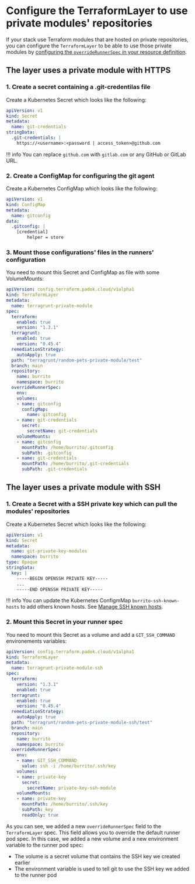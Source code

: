 # Configure the TerraformLayer to use private modules' repositories

If your stack use Terraform modules that are hosted on private repositories, you can configure the `TerraformLayer` to be able to use those private modules by [configuring the `overrideRunnerSpec` in your resource definition](./override-runner.md).

## The layer uses a private module with HTTPS

### 1. Create a secret containing a .git-credentilas file

Create a Kubernetes Secret which looks like the following:

```yaml
apiVersion: v1
kind: Secret
metadata:
  name: git-credentials
stringData:
  .git-credentials: |
    https://<username>:<password | access_token>@github.com
```

!!! info
    You can replace `github.com` with `gitlab.com` or any GitHub or GitLab URL.

### 2. Create a ConfigMap for configuring the git agent

Create a Kubernetes ConfigMap which looks like the following:

```yaml
apiVersion: v1
kind: ConfigMap
metadata:
  name: gitconfig
data:
  .gitconfig: |
    [credential]
        helper = store
```

### 3. Mount those configurations' files in the runners' configuration

You need to mount this Secret and ConfigMap as file with some VolumeMounts:

```yaml
apiVersion: config.terraform.padok.cloud/v1alpha1
kind: TerraformLayer
metadata:
  name: terragrunt-private-module
spec:
  terraform:
    enabled: true
    version: "1.3.1"
  terragrunt:
    enabled: true
    version: "0.45.4"
  remediationStrategy:
    autoApply: true
  path: "terragrunt/random-pets-private-module/test"
  branch: main
  repository:
    name: burrito
    namespace: burrito
  overrideRunnerSpec:
    env:
    volumes:
    - name: gitconfig
      configMap:
        name: gitconfig
    - name: git-credentials
      secret:
        secretName: git-credentials
    volumeMounts:
    - name: gitconfig
      mountPath: /home/burrito/.gitconfig
      subPath: .gitconfig
    - name: git-credentials
      mountPath: /home/burrito/.git-credentials
      subPath: .git-credentials
```

## The layer uses a private module with SSH

### 1. Create a Secret with a SSH private key which can pull the modules' repositories

Create a Kubernetes Secret which looks like the following:

```yaml
apiVersion: v1
kind: Secret
metadata:
  name: git-private-key-modules
  namespace: burrito
type: Opaque
stringSata:
  key: |
    -----BEGIN OPENSSH PRIVATE KEY-----
    ...
    -----END OPENSSH PRIVATE KEY-----
```

!!! info
    You can update the Kubernetes ConfigmMap `burrito-ssh-known-hosts` to add others known hosts. See [Manage SSH known hosts](./ssh-known-hosts.md).

### 2. Mount this Secret in your runner spec

You need to mount this Secret as a volume and add a `GIT_SSH_COMMAND` environements variables:

```yaml
apiVersion: config.terraform.padok.cloud/v1alpha1
kind: TerraformLayer
metadata:
  name: terragrunt-private-module-ssh
spec:
  terraform:
    version: "1.3.1"
    enabled: true
  terragrunt:
    enabled: true
    version: "0.45.4"
  remediationStrategy:
    autoApply: true
  path: "terragrunt/random-pets-private-module-ssh/test"
  branch: main
  repository:
    name: burrito
    namespace: burrito
  overrideRunnerSpec:
    env:
    - name: GIT_SSH_COMMAND
      value: ssh -i /home/burrito/.ssh/key
    volumes:
    - name: private-key
      secret:
        secretName: private-key-ssh-module
    volumeMounts:
    - name: private-key
      mountPath: /home/burrito/.ssh/key
      subPath: key
      readOnly: true
```

As you can see, we added a new `overrideRunnerSpec` field to the `TerraformLayer` spec. This field allows you to override the default runner pod spec.
In this case, we added a new volume and a new environment variable to the runner pod spec:

- The volume is a secret volume that contains the SSH key we created earlier
- The environment variable is used to tell git to use the SSH key we added to the runner pod
